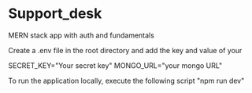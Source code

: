 # Support_desk
MERN stack app with auth and fundamentals

Create a .env file in the root directory and add the key and value of your

SECRET_KEY="Your secret key"
MONGO_URL="your mongo URL"

To run the application locally, execute the following script 
"npm run dev"
